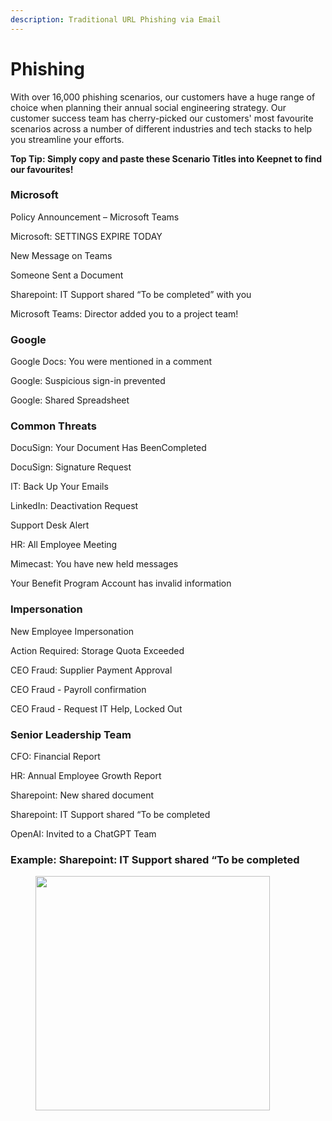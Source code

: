 ```yaml
---
description: Traditional URL Phishing via Email
---
```


# Phishing

With over 16,000 phishing scenarios, our customers have a huge range of choice when planning their annual social engineering strategy. Our customer success team has cherry-picked our customers' most favourite scenarios across a number of different industries and tech stacks to help you streamline your efforts.&#x20;

**Top Tip: Simply copy and paste these Scenario Titles into Keepnet to find our favourites!**&#x20;

### Microsoft

Policy Announcement – Microsoft Teams

Microsoft: SETTINGS EXPIRE TODAY

New Message on Teams

Someone Sent a Document

Sharepoint: IT Support shared “To be completed” with you

Microsoft Teams: Director added you to a project team!

### Google

Google Docs: You were mentioned in a comment

Google: Suspicious sign-in prevented

Google: Shared Spreadsheet

### Common Threats

DocuSign: Your Document Has BeenCompleted

DocuSign: Signature Request

IT: Back Up Your Emails

LinkedIn: Deactivation Request

Support Desk Alert

HR: All Employee Meeting

Mimecast: You have new held messages

Your Benefit Program Account has invalid information

### Impersonation

New Employee Impersonation

Action Required: Storage Quota Exceeded

CEO Fraud: Supplier Payment Approval

CEO Fraud - Payroll confirmation

CEO Fraud - Request IT Help, Locked Out

### Senior Leadership Team

CFO: Financial Report

HR: Annual Employee Growth Report

Sharepoint: New shared document

Sharepoint: IT Support shared “To be completed

OpenAI: Invited to a ChatGPT Team

### **Example:** Sharepoint: IT Support shared “To be completed

<div align="left"><figure><img src="../../../../.gitbook/assets/Screenshot 2025-09-19 at 11.33.11.png" alt="" width="375"><figcaption></figcaption></figure></div>

